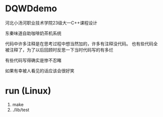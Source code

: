 # DQWDdemo

河北小汤河职业技术学院23级大一C++课程设计

东秦味道自助咖啡奶茶机系统

代码中许多注释是在思考过程中想当然加的，许多有注释没代码。
也有些代码全被注释了，为了以后回顾时反思一下当时代码写的有多烂

有些代码写得确实是惨不忍睹

如果有幸被人看见的话应该会很好笑

# run (Linux)
1. make
2. ./lib/test
